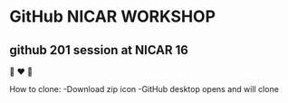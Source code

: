 # GitHub NICAR WORKSHOP

## github 201 session at NICAR 16

:dog: :heart: :koala:

How to clone:
  -Download zip icon
  -GitHub desktop opens and will clone
